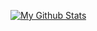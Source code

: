 [![My Github Stats](https://github-readme-stats.vercel.app/api?username=cflam01)](https://github.com/anuraghazra/github-readme-stats)
